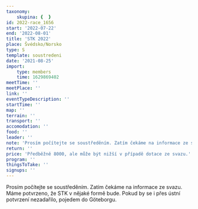 ```yaml
---
taxonomy:
    skupina: {  }
id: 2022-race_1656
start: '2022-07-22'
end: '2022-08-01'
title: 'STK 2022'
place: Švédsko/Norsko
type: S
template: soustredeni
date: '2021-08-25'
import:
    type: members
    time: 1629869402
meetTime: ''
meetPlace: ''
link: ''
eventTypeDescription: ''
startTime: ''
map: ''
terrain: ''
transport: ''
accomodation: ''
food: ''
leader: ''
note: 'Prosím počítejte se soustředěním. Zatím čekáme na informace ze svazu. Máme potvrzeno, že STK v nějaké formě bude. Pokud by se i přes ústní potvrzení nezadařilo, pojedem do Göteborgu.'
return: ''
price: 'Předběžně 8000, ale může být nižší v případě dotace ze svazu.'
program: ''
thingsToTake: ''
signups: ''
---
```


Prosím počítejte se soustředěním. Zatím čekáme na informace ze svazu. Máme potvrzeno, že STK v nějaké formě bude. Pokud by se i přes ústní potvrzení nezadařilo, pojedem do Göteborgu.
